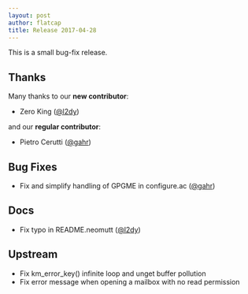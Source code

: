 ```yaml
---
layout: post
author: flatcap
title: Release 2017-04-28
---
```


This is a small bug-fix release.

## Thanks

Many thanks to our **new contributor**:

- Zero King ([@l2dy](https://github.com/l2dy))

and our **regular contributor**:

- Pietro Cerutti ([@gahr](https://github.com/gahr))

## Bug Fixes

- Fix and simplify handling of GPGME in configure.ac
  ([@gahr](https://github.com/gahr))

## Docs

- Fix typo in README.neomutt ([@l2dy](https://github.com/l2dy))

## Upstream

- Fix km_error_key() infinite loop and unget buffer pollution
- Fix error message when opening a mailbox with no read permission

